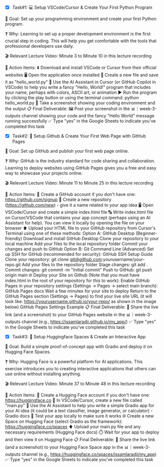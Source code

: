 - [x] Task#1:
💻 Setup VSCode/Cursor & Create Your First Python Program

🎯 Goal:
Set up your programming environment and create your first Python program.

❓ Why:
Learning to set up a proper development environment is the first crucial step in coding. This will help you get comfortable with the tools that professional developers use daily.

🎬 Relevant Lecture Video:
Minute 3 to Minute 10 in this lecture recording

📝 Action Items:
⬇️ Download and install VSCode or Cursor from their official websites
🖥️ Open the application once installed
📄 Create a new file and save it as "hello_world.py"
🤖 Use the AI Assistant in Cursor (or GitHub Copilot in VSCode) to help you write a fancy "Hello, World!" program that includes your name, perhaps with colors, ASCII art, or animation
▶️ Run the program by clicking the play button or using the terminal command: python hello_world.py
📸 Take a screenshot showing your coding environment and the output
📋 Final Deliverable:
🖼️ Post your screenshot in the 📊｜week-3-outputs channel showing your code and the fancy "Hello World" message running successfully
✅ Type "yes" in the Google Sheets to indicate you've completed this task

- [x] Task#2:
🔄 Setup Github & Create Your First Web Page with GitHub Pages

🎯 Goal:
Set up GitHub and publish your first web page online.

❓ Why:
GitHub is the industry standard for code sharing and collaboration. Learning to deploy websites using GitHub Pages gives you a free and easy way to showcase your projects online.

🎬 Relevant Lecture Video:
Minute 11 to Minute 25 in this lecture recording

📝 Action Items:
👤 Create a GitHub account if you don't have one: https://github.com/signup
📁 Create a new repository (https://github.com/new) - give it a name related to your app idea
🖥️ Open VSCode/Cursor and create a simple index.html file
🔠 Write index.html file on Cursor/VSCode that contains your app concept (perhaps using an AI Assistant for help). You can view it locally by opening the file on your browser
⬆️ Upload your HTML file to your GitHub repository from Cursor's Terminal using one of these methods:
Option A: GitHub Desktop (Beginner-friendly)
Download and install GitHub Desktop
Clone your repository to your local machine
Add your files to the local repository folder
Commit your changes and push to GitHub
Option B: Git Command Line (Advanced)
Set up SSH for GitHub (recommended for security): GitHub SSH Setup Guide
Clone your repository: git clone git@github.com:yourusername/your-repo.git
Add your files to the repository folder
Stage changes: git add .
Commit changes: git commit -m "Initial commit"
Push to GitHub: git push origin main
🌐 Deploy your Site on Github (Note that you must have index.html in the root of your repository for this to work):
Enable GitHub Pages in your repository settings (Settings → Pages → select main branch): GitHub Pages docs
Wait a few minutes for your site to deploy
Return to the GitHub Pages section (Settings → Pages) to find your live site URL (it will look like: https://yourusername.github.io/your-repo/ as shown in the image below)
GitHub Pages Settings Example
📋 Final Deliverable:
🔗 Share the live link (and a screenshot) to your GitHub Pages website in the 📊｜week-3-outputs channel (e.g., https://issamlaradji.github.io/my_app/)
✅ Type "yes" in the Google Sheets to indicate you've completed this task

- [x] Task#3:
🚀 Setup Huggingface Spaces & Create an Interactive App

🎯 Goal:
Build a simple proof-of-concept app with Gradio and deploy it on Hugging Face Spaces.

❓ Why:
Hugging Face is a powerful platform for AI applications. This exercise introduces you to creating interactive applications that others can use online without installing anything.

🎬 Relevant Lecture Video:
Minute 37 to Minute 48 in this lecture recording

📝 Action Items:
👤 Create a Hugging Face account if you don't have one: https://huggingface.co
📄 In VSCode/Cursor, create a new file called "main.py"
🤖 Use the AI Assistant to help you write a simple Gradio app for your AI idea (it could be a text classifier, image generator, or calculator) - Gradio docs
🧪 Test your app locally to make sure it works
🌐 Create a new Space on Hugging Face (select Gradio as the framework): https://huggingface.co/spaces
⬆️ Upload your main.py file and any necessary requirements (Hugging Face docs)
⏱️ Wait for your app to deploy and then view it on Hugging Face
📋 Final Deliverable:
🔗 Share the live link (and a screenshot) to your Hugging Face Space app in the 📊｜week-3-outputs channel (e.g., https://huggingface.co/spaces/issamlaradji/my_app)
✅ Type "yes" in the Google Sheets to indicate you've completed this task